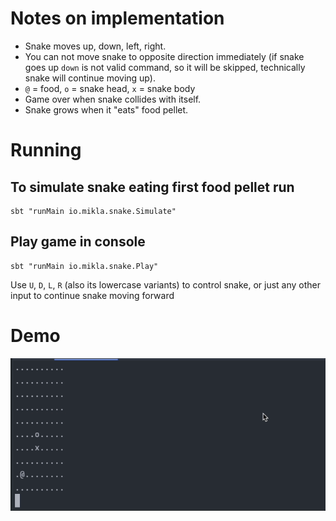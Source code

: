 # Notes on implementation

- Snake moves up, down, left, right.
- You can not move snake to opposite direction immediately (if snake goes up `down` is not valid command, so it will be
  skipped, technically snake will continue moving up).
- `@` = food, `o` = snake head, `x` = snake body
- Game over when snake collides with itself.
- Snake grows when it "eats" food pellet.

# Running

## To simulate snake eating first food pellet run

```shell
sbt "runMain io.mikla.snake.Simulate"
```

## Play game in console

```shell
sbt "runMain io.mikla.snake.Play"
```

Use `U`, `D`, `L`, `R` (also its lowercase variants) to control snake, or just any other input to continue snake moving
forward

# Demo

![Alt Text](demo.gif)